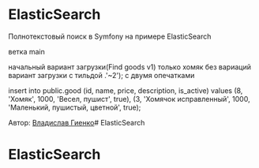 # ElasticSearch
 Полнотекстовый поиск в Symfony на примере ElasticSearch

ветка main 

начальный вариант загрузки(Find goods v1) только хомяк без вариаций
вариант загрузки с тильдой .'~2'); с двумя опечатками

insert into public.good (id, name, price, description, is_active)
values  (8, 'Хомяк', 1000, 'Весел, пушист', true),
(3, 'Хомячок исправленный', 1000, 'Маленький, пушистый, цветной', true);


Автор: [Владислав Гиенко](mailto:neapolis@inbox.ru)# ElasticSearch
# ElasticSearch
